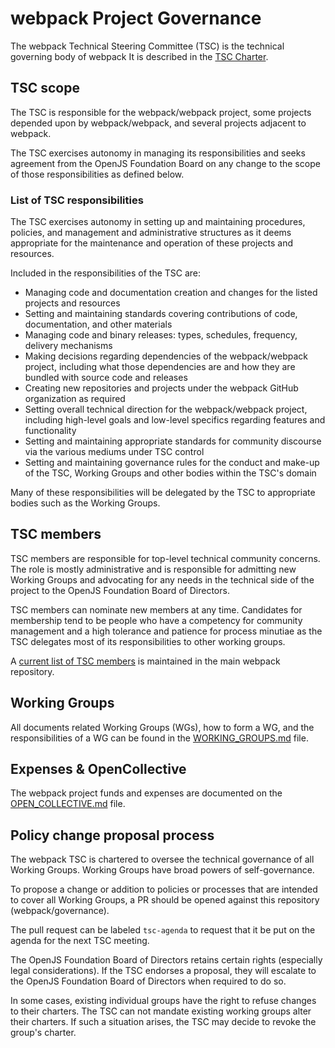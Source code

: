 # webpack Project Governance

The webpack Technical Steering Committee (TSC) is the technical governing body of webpack It is described in the [TSC Charter](https://github.com/webpack/webpack-governance/blob/main/TSC_CHARTER.md).

## TSC scope

The TSC is responsible for the webpack/webpack project, some projects depended upon by webpack/webpack, and several projects adjacent to webpack.

The TSC exercises autonomy in managing its responsibilities and seeks agreement from the OpenJS Foundation Board on any change to the scope of those responsibilities as defined below.

### List of TSC responsibilities

The TSC exercises autonomy in setting up and maintaining procedures, policies, and management and administrative structures as it deems appropriate for the maintenance and operation of these projects and resources.

Included in the responsibilities of the TSC are:

- Managing code and documentation creation and changes for the listed projects
  and resources
- Setting and maintaining standards covering contributions of code,
  documentation, and other materials
- Managing code and binary releases: types, schedules, frequency, delivery
  mechanisms
- Making decisions regarding dependencies of the webpack/webpack project,
  including what those dependencies are and how they are bundled with source
  code and releases
- Creating new repositories and projects under the webpack GitHub organization
  as required
- Setting overall technical direction for the webpack/webpack project, including
  high-level goals and low-level specifics regarding features and functionality
- Setting and maintaining appropriate standards for community discourse via the
  various mediums under TSC control
- Setting and maintaining governance rules for the conduct and make-up of the
  TSC, Working Groups and other bodies within the TSC's domain

Many of these responsibilities will be delegated by the TSC to appropriate bodies such as the Working Groups.

## TSC members

TSC members are responsible for top-level technical community concerns. The role is mostly administrative and is responsible for admitting new Working Groups and advocating for any needs in the technical side of the project to the OpenJS Foundation Board of Directors.

TSC members can nominate new members at any time. Candidates for membership tend to be people who have a competency for community management and a high tolerance and patience for process minutiae as the TSC delegates most of its responsibilities to other working groups.

A [current list of TSC members](https://github.com/webpack/webpack#tsc-technical-steering-committee) is maintained in the main webpack repository.

## Working Groups

All documents related Working Groups (WGs), how to form a WG, and the responsibilities of a WG can be found in the [WORKING_GROUPS.md](https://github.com/webpack/webpack-governance/blob/main/WORKING_GROUPS.md) file.

## Expenses & OpenCollective

The webpack project funds and expenses are documented on the [OPEN_COLLECTIVE.md](https://github.com/webpack/webpack-governance/blob/main/OPEN_COLLECTIVE.md) file.

## Policy change proposal process

The webpack TSC is chartered to oversee the technical governance of all Working Groups. Working Groups have broad powers of self-governance.

To propose a change or addition to policies or processes that are intended to cover all Working Groups, a PR should be opened against this repository (webpack/governance).

The pull request can be labeled `tsc-agenda` to request that it be put on the agenda for the next TSC meeting.

The OpenJS Foundation Board of Directors retains certain rights (especially legal considerations). If the TSC endorses a proposal, they will escalate to the OpenJS Foundation Board of Directors when required to do so.

In some cases, existing individual groups have the right to refuse changes to their charters. The TSC can not mandate existing working groups alter their charters. If such a situation arises, the TSC may decide to revoke the group's charter.
